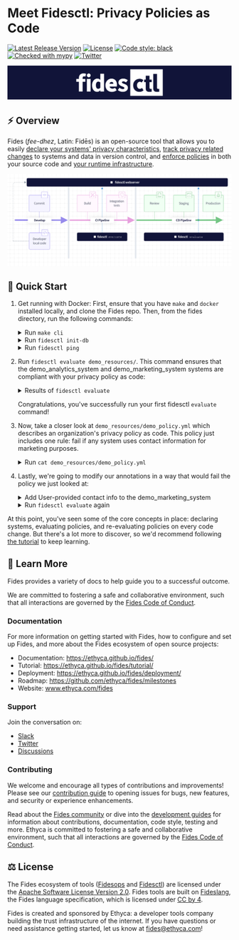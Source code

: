# Meet Fidesctl: Privacy Policies as Code

[![Latest Release Version][release-image]][release-url]
[![License][license-image]][license-url]
[![Code style: black][black-image]][black-url]
[![Checked with mypy][mypy-image]][mypy-url]
[![Twitter][twitter-image]][twitter-url]

![Fidesctl banner](docs/fides/docs/img/fidesctl.png "Fidesctl banner")

## :zap: Overview

Fides (*fee-dhez*, Latin: Fidēs) is an open-source tool that allows you to easily [declare your systems' privacy characteristics](https://ethyca.github.io/fides/tutorial/system/), [track privacy related changes](https://ethyca.github.io/fides/tutorial/policy/) to systems and data in version control, and [enforce policies](https://ethyca.github.io/fides/tutorial/pass/#evaluate-the-fidesctl-policies) in both your source code and [your runtime infrastructure](https://ethyca.github.io/fides/deployment/#step-5-install-fidesctl-cli-on-ci-build-server).

![Fidesctl overview](docs/fides/docs/img/fidesctl-overview-diagram.png "Fidesctl overview")

## :rocket: Quick Start

1. Get running with Docker: First, ensure that you have `make` and `docker` installed locally, and clone the Fides repo. Then, from the fides directory, run the following commands:

    <details>

    This will spin up the entire project and open a shell within the `fidesctl` container. Once you see the `fidesctl#` prompt (takes ~3 minutes the first time), you know you're ready to go:

    <summary>Run <code>make cli</code></summary>

      ```bash
      ~/git/fides% make cli
      Build the images required in the docker-compose file...
      ...
      Building fidesapi
      ...
      Building fidesctl
      ...
      Building docs
      ...
      root@1a742083cedf:/fides/fidesctl#
      ```

    </details>

    <details>
    This builds the required images, spins up the database, and runs the initialization scripts.

    <summary>Run <code>fidesctl init-db</code></summary>

      ```bash
      ~/git/fides% fidesctl init-db
      INFO  [alembic.runtime.migration] Context impl PostgresqlImpl.
      INFO  [alembic.runtime.migration] Will assume transactional DDL.
      ```

    </details>

    <details>

    This confirms that your `fidesctl` CLI can reach the server and everything is ready to go!

    <summary>Run <code>fidesctl ping</code></summary>

      ```bash
      root@796cfde906f1:/fides/fidesctl# fidesctl ping
      Pinging http://fidesctl:8080/health...
      {
        "data": {
          "message": "Fides service is healthy!"
        }
      }
      ```

    </details>


2. Run `fidesctl evaluate demo_resources/`. This command ensures that the demo_analytics_system and demo_marketing_system systems are compliant with your privacy policy as code:
    <details>

    <summary>Results of <code>fidesctl evaluate</code></summary>

      ```bash
      root@fa175a43c077:/fides/fidesctl# fidesctl evaluate demo_resources
      Loading resource manifests from: demo_resources
      Taxonomy successfully created.
      ----------
      Processing registry resources...
      CREATED 1 registry resources.
      UPDATED 0 registry resources.
      SKIPPED 0 registry resources.
      ----------
      Processing dataset resources...
      CREATED 1 dataset resources.
      UPDATED 0 dataset resources.
      SKIPPED 0 dataset resources.
      ----------
      Processing policy resources...
      CREATED 1 policy resources.
      UPDATED 0 policy resources.
      SKIPPED 0 policy resources.
      ----------
      Processing system resources...
      CREATED 2 system resources.
      UPDATED 0 system resources.
      SKIPPED 0 system resources.
      ----------
      Loading resource manifests from: demo_resources
      Taxonomy successfully created.
      Evaluating the following policies:
      demo_privacy_policy
      ----------
      Checking for missing resources...
      Executing evaluations...
      Sending the evaluation results to the server...
      Evaluation passed!
      ```

    </details>

    Congratulations, you've successfully run your first fidesctl `evaluate` command!

3. Now, take a closer look at `demo_resources/demo_policy.yml` which describes an organization's privacy policy as code. This policy just includes one rule: fail if any system uses contact information for marketing purposes.
    <details>
      <summary>Run <code>cat demo_resources/demo_policy.yml</code></summary>

      ```yaml
      policy:
        - fides_key: demo_privacy_policy
          name: Demo Privacy Policy
          description: The main privacy policy for the organization.
          rules:
            - fides_key: reject_direct_marketing
              name: Reject Direct Marketing
              description: Disallow collecting any user contact info to use for marketing.
              data_categories:
                matches: ANY
                values:
                  - user.provided.identifiable.contact
              data_uses:
                matches: ANY
                values:
                  - advertising
              data_subjects:
                matches: ANY
                values:
                  - customer
              data_qualifier: aggregated.anonymized.unlinked_pseudonymized.pseudonymized.identified
      ```

      </details>


4. Lastly, we're going to modify our annotations in a way that would fail the policy we just looked at:
    <details>

    Edit `demo_resources/demo_system.yml` and uncomment the line that adds `user.provided.identifiable.contact` to the list of `data_categories` for the `demo_marketing_system`.
      <summary>Add User-provided contact info to the demo_marketing_system</summary>

     ```diff
          privacy_declarations:
            - name: Collect data for marketing
              data_categories:
     -          #- user.provided.identifiable.contact # uncomment to add this category to the system
     +          - user.provided.identifiable.contact # uncomment to add this category to the system
                - user.derived.identifiable.device.cookie_id
              data_use: marketing_advertising_or_promotion
              data_subjects:
     ```

     </details>

    <details>

      <summary>Run <code>fidesctl evaluate</code> again</summary>

        Re-run `fidesctl evaluate demo_resources` which will cause an evaluation failure! This is because your privacy policy has 1 rule that should fail if any system uses contact information for marketing purposes, and you've just updated your marketing system to start using contact information for marketing purposes.

     ```bash
     root@fa175a43c077:/fides/fidesctl# fidesctl evaluate demo_resources
     ...
     Executing evaluations...
     {
       "status": "FAIL",
       "details": [
         "Declaration (Collect data for marketing) of System (demo_marketing_system) failed Rule (Reject Direct Marketing) from Policy (demo_privacy_policy)"
       ],
       "message": null
     }
     ```

    </details>

At this point, you've seen some of the core concepts in place: declaring systems, evaluating policies, and re-evaluating policies on every code change. But there's a lot more to discover, so we'd recommend following [the tutorial](https://ethyca.github.io/fides/tutorial/) to keep learning.

## :book: Learn More

Fides provides a variety of docs to help guide you to a successful outcome.

We are committed to fostering a safe and collaborative environment, such that all interactions are governed by the [Fides Code of Conduct](https://ethyca.github.io/fides/community/code_of_conduct/).

### Documentation

For more information on getting started with Fides, how to configure and set up Fides, and more about the Fides ecosystem of open source projects:

- Documentation: https://ethyca.github.io/fides/
- Tutorial: https://ethyca.github.io/fides/tutorial/
- Deployment: https://ethyca.github.io/fides/deployment/
- Roadmap: https://github.com/ethyca/fides/milestones
- Website: www.ethyca.com/fides

### Support

Join the conversation on:

- [Slack](https://join.slack.com/t/fidescommunity/shared_invite/zt-vlgpv1r9-gcYrLpQyNoRf9dJu~kqE8w)
- [Twitter](https://twitter.com/ethyca)
- [Discussions](https://github.com/ethyca/fides/discussions)

### Contributing

We welcome and encourage all types of contributions and improvements!  Please see our [contribution guide](https://ethyca.github.io/fides/development/overview/) to opening issues for bugs, new features, and security or experience enhancements.

Read about the [Fides community](https://ethyca.github.io/fides/community/hints_tips/) or dive into the [development guides](https://ethyca.github.io/fides/development/overview) for information about contributions, documentation, code style, testing and more. Ethyca is committed to fostering a safe and collaborative environment, such that all interactions are governed by the [Fides Code of Conduct](https://ethyca.github.io/fides/community/code_of_conduct/).

## :balance_scale: License

The Fides ecosystem of tools ([Fidesops](https://github.com/ethyca/fidesops) and [Fidesctl](https://github.com/ethyca/fides)) are licensed under the [Apache Software License Version 2.0](https://www.apache.org/licenses/LICENSE-2.0).
Fides tools are built on [Fideslang](https://github.com/ethyca/privacy-taxonomy), the Fides language specification, which is licensed under [CC by 4](https://github.com/ethyca/privacy-taxonomy/blob/main/LICENSE).

Fides is created and sponsored by Ethyca: a developer tools company building the trust infrastructure of the internet. If you have questions or need assistance getting started, let us know at fides@ethyca.com!

[release-image]: https://img.shields.io/github/release/ethyca/fides.svg
[release-url]: https://github.com/ethyca/fides/releases
[license-image]: https://img.shields.io/:license-Apache%202-blue.svg
[license-url]: https://www.apache.org/licenses/LICENSE-2.0.txt
[black-image]: https://img.shields.io/badge/code%20style-black-000000.svg
[black-url]: https://github.com/psf/black/
[mypy-image]: http://www.mypy-lang.org/static/mypy_badge.svg
[mypy-url]: http://mypy-lang.org/
[twitter-image]: https://img.shields.io/twitter/follow/ethyca?style=social
[twitter-url]: https://twitter.com/ethyca
